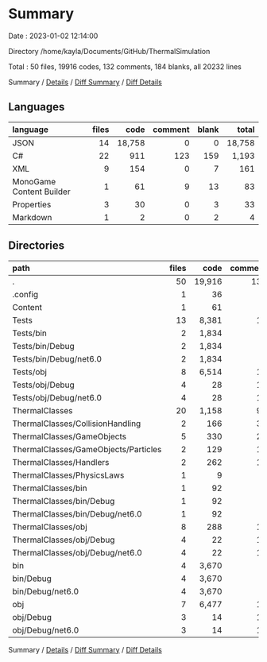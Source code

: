 # Summary

Date : 2023-01-02 12:14:00

Directory /home/kayla/Documents/GitHub/ThermalSimulation

Total : 50 files,  19916 codes, 132 comments, 184 blanks, all 20232 lines

Summary / [Details](details.md) / [Diff Summary](diff.md) / [Diff Details](diff-details.md)

## Languages
| language | files | code | comment | blank | total |
| :--- | ---: | ---: | ---: | ---: | ---: |
| JSON | 14 | 18,758 | 0 | 0 | 18,758 |
| C# | 22 | 911 | 123 | 159 | 1,193 |
| XML | 9 | 154 | 0 | 7 | 161 |
| MonoGame Content Builder | 1 | 61 | 9 | 13 | 83 |
| Properties | 3 | 30 | 0 | 3 | 33 |
| Markdown | 1 | 2 | 0 | 2 | 4 |

## Directories
| path | files | code | comment | blank | total |
| :--- | ---: | ---: | ---: | ---: | ---: |
| . | 50 | 19,916 | 132 | 184 | 20,232 |
| .config | 1 | 36 | 0 | 0 | 36 |
| Content | 1 | 61 | 9 | 13 | 83 |
| Tests | 13 | 8,381 | 11 | 16 | 8,408 |
| Tests/bin | 2 | 1,834 | 0 | 0 | 1,834 |
| Tests/bin/Debug | 2 | 1,834 | 0 | 0 | 1,834 |
| Tests/bin/Debug/net6.0 | 2 | 1,834 | 0 | 0 | 1,834 |
| Tests/obj | 8 | 6,514 | 11 | 8 | 6,533 |
| Tests/obj/Debug | 4 | 28 | 11 | 8 | 47 |
| Tests/obj/Debug/net6.0 | 4 | 28 | 11 | 8 | 47 |
| ThermalClasses | 20 | 1,158 | 91 | 122 | 1,371 |
| ThermalClasses/CollisionHandling | 2 | 166 | 39 | 22 | 227 |
| ThermalClasses/GameObjects | 5 | 330 | 23 | 50 | 403 |
| ThermalClasses/GameObjects/Particles | 2 | 129 | 13 | 18 | 160 |
| ThermalClasses/Handlers | 2 | 262 | 18 | 38 | 318 |
| ThermalClasses/PhysicsLaws | 1 | 9 | 0 | 2 | 11 |
| ThermalClasses/bin | 1 | 92 | 0 | 0 | 92 |
| ThermalClasses/bin/Debug | 1 | 92 | 0 | 0 | 92 |
| ThermalClasses/bin/Debug/net6.0 | 1 | 92 | 0 | 0 | 92 |
| ThermalClasses/obj | 8 | 288 | 11 | 8 | 307 |
| ThermalClasses/obj/Debug | 4 | 22 | 11 | 8 | 41 |
| ThermalClasses/obj/Debug/net6.0 | 4 | 22 | 11 | 8 | 41 |
| bin | 4 | 3,670 | 0 | 0 | 3,670 |
| bin/Debug | 4 | 3,670 | 0 | 0 | 3,670 |
| bin/Debug/net6.0 | 4 | 3,670 | 0 | 0 | 3,670 |
| obj | 7 | 6,477 | 10 | 7 | 6,494 |
| obj/Debug | 3 | 14 | 10 | 7 | 31 |
| obj/Debug/net6.0 | 3 | 14 | 10 | 7 | 31 |

Summary / [Details](details.md) / [Diff Summary](diff.md) / [Diff Details](diff-details.md)